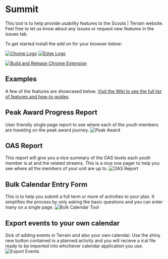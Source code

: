 # Summit

This tool is to help provide usability features to the Scouts | Terrain website. Feel free to let us know about any issues or request new features in the issues tab.

To get started install the add on for your browser below:

[![Chome Logo](https://github.com/pete-mc/Summit/wiki/images/chrome.png)](https://chromewebstore.google.com/detail/terrain-summit/fkpdafjknodpembpmogbcblabonpmhoo?hl=en&pli=1) [![Edge Logo](https://github.com/pete-mc/Summit/wiki/images/edge.png)](https://microsoftedge.microsoft.com/addons/detail/terrain-summit/eoemenakogcfmmhkoiejhefmdijgpgnb)

[![Build and Release Chrome Extension](https://github.com/pete-mc/Summit/actions/workflows/build.yaml/badge.svg?branch=main)](https://github.com/pete-mc/Summit/actions/workflows/build.yaml)

## Examples

A few of the features are showcased below. [Visit the Wiki to see the full list of features and how-to guides](https://github.com/pete-mc/Summit/wiki).

## Peak Award Progress Report

User friendly single page report to see where each of the youth members are traveling on the peak award journey.
![Peak Award](https://github.com/pete-mc/Summit/wiki/images/peak-award.png)

## OAS Report

This report will give you a nice summary of the OAS levels each youth member is at and the related streams. This is a nice one pager to help you see where all the members of your unit are up to.
![OAS Report](https://github.com/pete-mc/Summit/wiki/images/oas-report.png)

## Bulk Calendar Entry Form

This is to help you submit a full term or more of activities to your plan. It simplifies the process by only asking the basic questions and you can enter many on a single page.
![Bulk Calendar Tool](https://github.com/pete-mc/Summit/wiki/images/bulk-events.png)

## Export events to your own calendar

Sick of adding events in Terrain and also your own calendar. Use the shiny new button contained in a planned activity and you will recieve a ical file ready to be imported into whichever calendar application you use.
![Export Events](https://github.com/pete-mc/Summit/wiki/images/save-calendar.png)